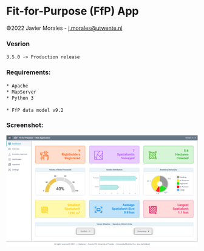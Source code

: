 # Fit-for-Purpose (FfP) App

©2022 Javier Morales - <a href="mailto:j.morales@utwente.nl">j.morales@utwente.nl</a>


### Vesrion
    3.5.0 -> Production release


### Requirements:

    * Apache
    * MapServer
    * Python 3

    * FfP data model v9.2


### Screenshot:

![GitHub Logo](/images/ffp-app.png)
